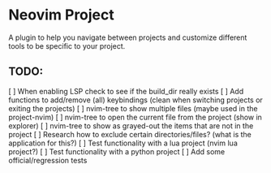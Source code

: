 # Neovim Project

A plugin to help you navigate between projects and customize different tools to be specific to your project.

## TODO:
[ ] When enabling LSP check to see if the build_dir really exists
[ ] Add functions to add/remove (all) keybindings (clean when switching projects or exiting the projects)
[ ] nvim-tree to show multiple files (maybe used in the project-nvim)
[ ] nvim-tree to open the current file from the project (show in explorer)
[ ] nvim-tree to show as grayed-out the items that are not in the project
[ ] Research how to exclude certain directories/files? (what is the application for this?)
[ ] Test functionality with a lua project (nvim lua project?)
[ ] Test functionality with a python project
[ ] Add some official/regression tests
